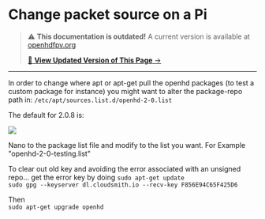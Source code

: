 # Change packet source on a Pi

<!-- LEGACY DOCUMENTATION NOTICE -->
> ⚠️ **This documentation is outdated!** A current version is available at [openhdfpv.org](https://openhdfpv.org)
> 
> [📖 **View Updated Version of This Page** →](https://openhdfpv.org)

---


In order to change where apt or apt-get pull the openhd packages \(to test a custom package for instance\) you might want to alter the package-repo path in: `/etc/apt/sources.list.d/openhd-2-0.list`

The default for 2.0.8 is:

![](https://lh3.googleusercontent.com/ZABfZTpmn_TJN561nkijWKKD-Ix2jaTAMKs0zZuGiKHzDl83qZ67eo9ZId8dWtVrS_Ne2byYesEg71Vos4yHc-agkRAZwZOO1mqp3lzVeLeOMwGPV1uQQi3JuQ4kqZe5w8J0wNhW)

Nano to the package list file and modify to the list you want. For Example "openhd-2-0-testing.list"

To clear out old key and avoiding the error associated with an unsigned repo… get the error key by doing `sudo apt-get update`  
`sudo gpg --keyserver dl.cloudsmith.io --recv-key F856E94C65F425D6`

Then  
`sudo apt-get upgrade openhd`

